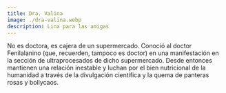 ```yaml
---
title: Dra. Valina
image: ./dra-valina.webp
description: Lina para las amigas
---
```


No es doctora, es cajera de un supermercado. Conoció al doctor Fenilalanino (que, recuerden, tampoco es doctor) en una manifestación en la sección de ultraprocesados de dicho supermercado. Desde entonces mantienen una relación inestable y luchan por el bien nutricional de la humanidad a través de la divulgación científica y la quema de panteras rosas y bollycaos.
